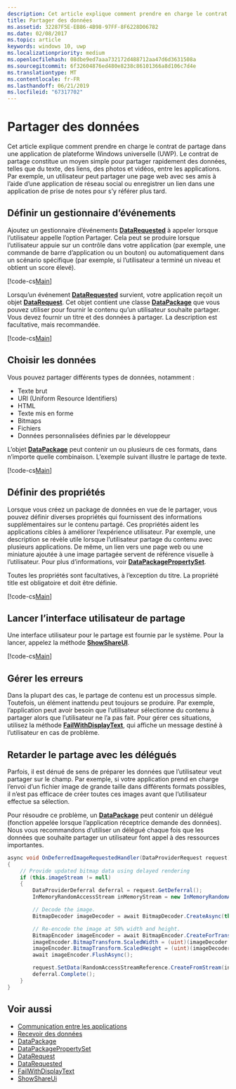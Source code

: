 ```yaml
---
description: Cet article explique comment prendre en charge le contrat de partage dans une application de plateforme Windows universelle (UWP).
title: Partager des données
ms.assetid: 32287F5E-EB86-4B98-97FF-8F6228D06782
ms.date: 02/08/2017
ms.topic: article
keywords: windows 10, uwp
ms.localizationpriority: medium
ms.openlocfilehash: 08dbe9ed7aaa732172d488712aa47d6d3631508a
ms.sourcegitcommit: 6f32604876ed480e8238c86101366a8d106c7d4e
ms.translationtype: MT
ms.contentlocale: fr-FR
ms.lasthandoff: 06/21/2019
ms.locfileid: "67317702"
---
```

# <a name="share-data"></a>Partager des données


Cet article explique comment prendre en charge le contrat de partage dans une application de plateforme Windows universelle (UWP). Le contrat de partage constitue un moyen simple pour partager rapidement des données, telles que du texte, des liens, des photos et vidéos, entre les applications. Par exemple, un utilisateur peut partager une page web avec ses amis à l’aide d’une application de réseau social ou enregistrer un lien dans une application de prise de notes pour s’y référer plus tard.

## <a name="set-up-an-event-handler"></a>Définir un gestionnaire d’événements

Ajoutez un gestionnaire d’événements [**DataRequested**](https://docs.microsoft.com/uwp/api/windows.applicationmodel.datatransfer.datatransfermanager.datarequested) à appeler lorsque l’utilisateur appelle l’option Partager. Cela peut se produire lorsque l’utilisateur appuie sur un contrôle dans votre application (par exemple, une commande de barre d’application ou un bouton) ou automatiquement dans un scénario spécifique (par exemple, si l’utilisateur a terminé un niveau et obtient un score élevé).

[!code-cs[Main](./code/share_data/cs/MainPage.xaml.cs#SnippetPrepareToShare)]

Lorsqu’un événement [**DataRequested**](https://docs.microsoft.com/uwp/api/windows.applicationmodel.datatransfer.datatransfermanager.datarequested) survient, votre application reçoit un objet [**DataRequest**](https://docs.microsoft.com/uwp/api/Windows.ApplicationModel.DataTransfer.DataRequest). Cet objet contient une classe [**DataPackage**](https://docs.microsoft.com/uwp/api/Windows.ApplicationModel.DataTransfer.DataPackage) que vous pouvez utiliser pour fournir le contenu qu’un utilisateur souhaite partager. Vous devez fournir un titre et des données à partager. La description est facultative, mais recommandée.

[!code-cs[Main](./code/share_data/cs/MainPage.xaml.cs#SnippetCreateRequest)]

## <a name="choose-data"></a>Choisir les données

Vous pouvez partager différents types de données, notamment :

-   Texte brut
-   URI (Uniform Resource Identifiers)
-   HTML
-   Texte mis en forme
-   Bitmaps
-   Fichiers
-   Données personnalisées définies par le développeur

L’objet [**DataPackage**](https://docs.microsoft.com/uwp/api/Windows.ApplicationModel.DataTransfer.DataPackage) peut contenir un ou plusieurs de ces formats, dans n’importe quelle combinaison. L’exemple suivant illustre le partage de texte.

[!code-cs[Main](./code/share_data/cs/MainPage.xaml.cs#SnippetSetContent)]

## <a name="set-properties"></a>Définir des propriétés

Lorsque vous créez un package de données en vue de le partager, vous pouvez définir diverses propriétés qui fournissent des informations supplémentaires sur le contenu partagé. Ces propriétés aident les applications cibles à améliorer l’expérience utilisateur. Par exemple, une description se révèle utile lorsque l’utilisateur partage du contenu avec plusieurs applications. De même, un lien vers une page web ou une miniature ajoutée à une image partagée servent de référence visuelle à l’utilisateur. Pour plus d’informations, voir [**DataPackagePropertySet**](https://docs.microsoft.com/uwp/api/Windows.ApplicationModel.DataTransfer.DataPackagePropertySet).

Toutes les propriétés sont facultatives, à l’exception du titre. La propriété title est obligatoire et doit être définie.

[!code-cs[Main](./code/share_data/cs/MainPage.xaml.cs#SnippetSetProperties)]

## <a name="launch-the-share-ui"></a>Lancer l’interface utilisateur de partage

Une interface utilisateur pour le partage est fournie par le système. Pour la lancer, appelez la méthode [**ShowShareUI**](https://docs.microsoft.com/uwp/api/windows.applicationmodel.datatransfer.datatransfermanager.showshareui).

[!code-cs[Main](./code/share_data/cs/MainPage.xaml.cs#SnippetShowUI)]

## <a name="handle-errors"></a>Gérer les erreurs

Dans la plupart des cas, le partage de contenu est un processus simple. Toutefois, un élément inattendu peut toujours se produire. Par exemple, l’application peut avoir besoin que l’utilisateur sélectionne du contenu à partager alors que l’utilisateur ne l’a pas fait. Pour gérer ces situations, utilisez la méthode [**FailWithDisplayText**](https://docs.microsoft.com/uwp/api/Windows.ApplicationModel.DataTransfer.DataRequest#Windows_ApplicationModel_DataTransfer_DataRequest_FailWithDisplayText_System_String_), qui affiche un message destiné à l’utilisateur en cas de problème.

## <a name="delay-share-with-delegates"></a>Retarder le partage avec les délégués

Parfois, il est dénué de sens de préparer les données que l’utilisateur veut partager sur le champ. Par exemple, si votre application prend en charge l’envoi d’un fichier image de grande taille dans différents formats possibles, il n’est pas efficace de créer toutes ces images avant que l’utilisateur effectue sa sélection.

Pour résoudre ce problème, un [**DataPackage**](https://docs.microsoft.com/uwp/api/Windows.ApplicationModel.DataTransfer.DataPackage) peut contenir un délégué (fonction appelée lorsque l’application réceptrice demande des données). Nous vous recommandons d’utiliser un délégué chaque fois que les données que souhaite partager un utilisateur font appel à des ressources importantes.

<!-- For some reason, this snippet was inline in the WDCML topic. Suggest moving to VS project with rest of snippets. -->
```cs
async void OnDeferredImageRequestedHandler(DataProviderRequest request)
{
    // Provide updated bitmap data using delayed rendering
    if (this.imageStream != null)
    {
        DataProviderDeferral deferral = request.GetDeferral();
        InMemoryRandomAccessStream inMemoryStream = new InMemoryRandomAccessStream();

        // Decode the image.
        BitmapDecoder imageDecoder = await BitmapDecoder.CreateAsync(this.imageStream);

        // Re-encode the image at 50% width and height.
        BitmapEncoder imageEncoder = await BitmapEncoder.CreateForTranscodingAsync(inMemoryStream, imageDecoder);
        imageEncoder.BitmapTransform.ScaledWidth = (uint)(imageDecoder.OrientedPixelWidth * 0.5);
        imageEncoder.BitmapTransform.ScaledHeight = (uint)(imageDecoder.OrientedPixelHeight * 0.5);
        await imageEncoder.FlushAsync();

        request.SetData(RandomAccessStreamReference.CreateFromStream(inMemoryStream));
        deferral.Complete();
    }
}
```

## <a name="see-also"></a>Voir aussi 

* [Communication entre les applications](index.md)
* [Recevoir des données](receive-data.md)
* [DataPackage](https://docs.microsoft.com/uwp/api/windows.applicationmodel.datatransfer.datapackage)
* [DataPackagePropertySet](https://docs.microsoft.com/uwp/api/windows.applicationmodel.datatransfer.datapackagepropertyset)
* [DataRequest](https://docs.microsoft.com/uwp/api/windows.applicationmodel.datatransfer.datarequest)
* [DataRequested](https://docs.microsoft.com/uwp/api/windows.applicationmodel.datatransfer.datatransfermanager.datarequested)
* [FailWithDisplayText](https://docs.microsoft.com/uwp/api/windows.applicationmodel.datatransfer.datarequest.failwithdisplaytext)
* [ShowShareUi](https://docs.microsoft.com/uwp/api/windows.applicationmodel.datatransfer.datatransfermanager.showshareui)
 

